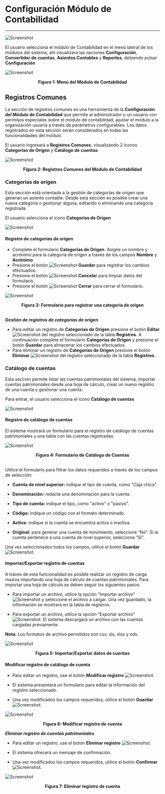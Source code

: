 # Configuración Módulo de Contabilidad
*************************************

![Screenshot](../img/logokavac.png#imagen)


El usuario selecciona el módulo de Contabilidad en el menú lateral de los módulos del sistema, ahí visualizara las opciones **Configuración**, **Convertidor de cuentas**,  **Asientos Contables** y **Reportes**, debiendo pulsar **Configuración** 

![Screenshot](../img/menu_contabilidad_configuracion.png)<div style="text-align: center;font-weight: bold">Figura 1: Menú del Módulo de Contabilidad</div>


## Registros Comunes

La sección de registros comunes es una herramienta de la **Configuración del Módulo de Contabilidad** que permite al administrador o un usuario con permisos especiales sobre el módulo de contabilidad, ajustar el módulo a la organización usuaria a través de parámetros configurables.   Los datos registrados en esta sección serán considerados en todas las funcionalidades del módulo.

El usuario ingresará a **Registros Comunes**, visualizando 2 iconos **Categorías de Origen** y **Catálogo de cuentas**.

![Screenshot](../img/registros_comunes.png)<div style="text-align: center;font-weight: bold">Figura 2: Registros Comunes del Módulo de Contabilidad</div>


### Categorías de origen 

Esta sección está orientada a la gestión de categorías de origen que generan un asiento contable.  Desde esta sección es posible crear una nueva categoría o gestionar alguna, editando o eliminando una categoría registrada.

El usuario selecciona el icono **Categorías de Origen**

![Screenshot](../img/categorias.png)

#### Registro de categorías de origen 

-   Complete el formulario **Categorías de Origen**.   Asigne un nombre y acrónimo para la categoría de origen a través de los campos **Nombre** y **Acrónimo**.
-   Presione el botón ![Screenshot](../img/save_3.png) **Guardar** para registrar los cambios efectuados.
-   Presione el botón ![Screenshot](../img/cancel_1.png) **Cancelar** para limpiar datos del formulario.
-   Presione el botón ![Screenshot](../img/close.png) **Cerrar** para cerrar el formulario.

![Screenshot](../img/figure_2.png)<div style="text-align: center;font-weight: bold">Figura 3:  Formulario para registrar una categoría de origen</div>
<br/>

***Gestión de registros de categorías de origen***

-   Para editar un registro de **Categorías de Origen** presione el botón **Editar** ![Screenshot](../img/edit.png) del registro seleccionado de la tabla **Registros**.  A continuación complete el formulario **Categorías de Origen** y presione el botón **Guardar** para almacenar los cambios efectuados.
-   Para eliminar un registro de **Categorías de Origen** presione el botón **Eliminar** ![Screenshot](../img/delete.png) del registro seleccionado de la tabla **Registros**. 


### Catálogo de cuentas

Esta sección permite listar las cuentas patrimoniales del sistema, importar cuentas patrimoniales desde una hoja de cálculo, crear un nuevo registro de una cuenta y gestionar una cuenta. 

Para entrar, el usuario selecciona el icono **Catálogo de cuentas**

![Screenshot](../img/catalogo.png)

#### Registro de catálogo de cuentas

El sistema mostrará un formulario para el registro de catálogo de cuentas patrimoniales y una tabla con las cuentas registradas:

![Screenshot](../img/registro-tabla-cuentas.png)<div style="text-align: center;font-weight: bold">Figura 4: Formulario de Catálogo de Cuentas</div>
<br/>


Utilice el formulario para filtrar los datos requeridos a través de los campos de selección:

-   **Cuenta de nivel superior:** indique el tipo de cuenta, como "Caja chica".

-   **Denominación:** redacte una denominación para la cuenta.

-   **Tipo de cuenta:** indique el tipo, como "activo" o "pasivo".

-   **Código:** indique un código con el formato determinado.

-   **Activa:** indique si la cuenta se encuentra activa o inactiva.

-   **Original:** para generar una cuenta de movimiento, seleccione “No”. Si la cuenta pertenece a una cuenta de nivel superior, seleccione “Sí”.

Una vez seleccionados todos los campos, utilice el botón **Guardar** ![Screenshot](../img/save_3.png). 

#### Importar/Exportar registro de cuentas

A tráves de esta funcionalidad es posible realizar un registro de carga masiva importando una hoja de cálculo de cuentas patrimoniales.	Para importar una hoja de cálculo se deben seguir los siguientes pasos:

-   Para importar un archivo, utilice la opción “Importar archivo” ![Screenshot](../img/importar2.png) y seleccione el archivo a cargar. Una vez guardado, la información se mostrará en la tabla de registros.

-   Para exportar un archivo, utilice la opción “Exportar archivo” ![Screenshot](../img/exportar2.png). El sistema descargará un archivo con las cuentas cargadas previamente.

**Nota:** Los formatos de archivo permitidos son csv, xls, xlsx y ods.

![Screenshot](../img/importar-exportar-cuentas.png)<div style="text-align: center;font-weight: bold">Figura 5: Importar/Exportar datos de cuentas</div>


#### Modificar registro de catálogo de cuenta

-   Para editar un registro, use el botón **Modificar registro** ![Screenshot](../img/edit.png#imagen). 

-   El sistema presentará un formulario para editar la información del registro seleccionado. 

-   Una vez modificados los campos requeridos, utilice el botón **Guardar** ![Screenshot](../img/save_3.png). 

![Screenshot](../img/modificar-cuenta.png)<div style="text-align: center;font-weight: bold">Figura 6: Modificar registro de cuenta</div>


***Eliminar registro de cuentas patrimoniales***

-   Para editar un registro, use el botón **Eliminar registro** ![Screenshot](../img/elimina.png#imagen). 

-   El sistema ofrecerá un mensaje de confirmación. 

-   Una vez modificados los campos requeridos, utilice el botón **Confirmar** ![Screenshot](../img/confirmar.png#imagen). 

![Screenshot](../img/eliminar-cuenta.png)<div style="text-align: center;font-weight: bold">Figura 7: Eliminar registro de cuenta</div>

